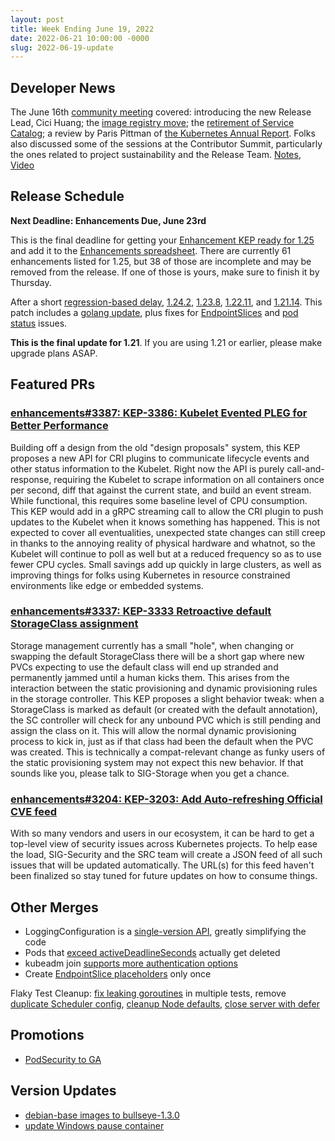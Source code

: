 ```yaml
---
layout: post
title: Week Ending June 19, 2022
date: 2022-06-21 10:00:00 -0000
slug: 2022-06-19-update
---
```


## Developer News

The June 16th [community meeting](http://bit.ly/k8scommunity-ro) covered: introducing the new Release Lead, Cici Huang; the [image registry move](https://github.com/kubernetes/kubernetes/pull/109938); the [retirement of Service Catalog](https://github.com/kubernetes-retired/service-catalog); a review by Paris Pittman of [the Kubernetes Annual Report](https://docs.google.com/document/d/1VQDIAB0OqiSjIHI8AWMvSdceWhnz56jNpZrLs6o7NJY/edit). Folks also discussed some of the sessions at the Contributor Summit, particularly the ones related to project sustainability and the Release Team. [Notes](http://bit.ly/k8scommunity-ro), [Video](https://www.youtube.com/watch?v=pd8Unz8Hzj8)

## Release Schedule

**Next Deadline: Enhancements Due, June 23rd**

This is the final deadline for getting your [Enhancement KEP ready for 1.25](https://groups.google.com/a/kubernetes.io/g/dev/c/NP3ByYMyWDU) and add it to the [Enhancements spreadsheet](https://docs.google.com/spreadsheets/d/1Lnft8598eIQsqBp8W6X_LwaqBNZViYssQoFgGS8aJ3g/edit#gid=0&range=A1).  There are currently 61 enhancements listed for 1.25, but 38 of those are incomplete and may be removed from the release.  If one of those is yours, make sure to finish it by Thursday.

After a short [regression-based delay](https://groups.google.com/a/kubernetes.io/g/dev/c/os8nyAVTL7A), [1.24.2](https://github.com/kubernetes/kubernetes/blob/master/CHANGELOG/CHANGELOG-1.24.md), [1.23.8](https://github.com/kubernetes/kubernetes/blob/master/CHANGELOG/CHANGELOG-1.23.md), [1.22.11](https://github.com/kubernetes/kubernetes/blob/master/CHANGELOG/CHANGELOG-1.22.md), and [1.21.14](https://github.com/kubernetes/kubernetes/blob/master/CHANGELOG/CHANGELOG-1.21.md).  This patch includes a [golang update](https://github.com/kubernetes/kubernetes/pull/110483), plus fixes for [EndpointSlices](https://github.com/kubernetes/kubernetes/pull/110483) and [pod status](https://github.com/kubernetes/kubernetes/pull/110480) issues.

**This is the final update for 1.21**.  If you are using 1.21 or earlier, please make upgrade plans ASAP.

## Featured PRs

### [enhancements#3387: KEP-3386: Kubelet Evented PLEG for Better Performance](https://github.com/kubernetes/enhancements/pull/3387)

Building off a design from the old "design proposals" system, this KEP proposes a new API for CRI plugins to communicate lifecycle events and other status information to the Kubelet. Right now the API is purely call-and-response, requiring the Kubelet to scrape information on all containers once per second, diff that against the current state, and build an event stream. While functional, this requires some baseline level of CPU consumption. This KEP would add in a gRPC streaming call to allow the CRI plugin to push updates to the Kubelet when it knows something has happened. This is not expected to cover all eventualities, unexpected state changes can still creep in thanks to the annoying reality of physical hardware and whatnot, so the Kubelet will continue to poll as well but at a reduced frequency so as to use fewer CPU cycles. Small savings add up quickly in large clusters, as well as improving things for folks using Kubernetes in resource constrained environments like edge or embedded systems.

### [enhancements#3337: KEP-3333 Retroactive default StorageClass assignment](https://github.com/kubernetes/enhancements/pull/3337)

Storage management currently has a small "hole", when changing or swapping the default StorageClass there will be a short gap where new PVCs expecting to use the default class will end up stranded and permanently jammed until a human kicks them. This arises from the interaction between the static provisioning and dynamic provisioning rules in the storage controller. This KEP proposes a slight behavior tweak: when a StorageClass is marked as default (or created with the default annotation), the SC controller will check for any unbound PVC which is still pending and assign the class on it. This will allow the normal dynamic provisioning process to kick in, just as if that class had been the default when the PVC was created. This is technically a compat-relevant change as funky users of the static provisioning system may not expect this new behavior. If that sounds like you, please talk to SIG-Storage when you get a chance.

### [enhancements#3204: KEP-3203: Add Auto-refreshing Official CVE feed](https://github.com/kubernetes/enhancements/pull/3204)

With so many vendors and users in our ecosystem, it can be hard to get a top-level view of security issues across Kubernetes projects. To help ease the load, SIG-Security and the SRC team will create a JSON feed of all such issues that will be updated automatically. The URL(s) for this feed haven't been finalized so stay tuned for future updates on how to consume things.


## Other Merges

* LoggingConfiguration is a [single-version API](https://github.com/kubernetes/kubernetes/pull/105797), greatly simplifying the code
* Pods that [exceed activeDeadlineSeconds](https://github.com/kubernetes/kubernetes/pull/110294) actually get deleted
* kubeadm join [supports more authentication options](https://github.com/kubernetes/kubernetes/pull/110553)
* Create [EndpointSlice placeholders](https://github.com/kubernetes/kubernetes/pull/110365) only once

Flaky Test Cleanup: [fix leaking goroutines](https://github.com/kubernetes/kubernetes/pull/110604) in multiple tests, remove [duplicate Scheduler config](https://github.com/kubernetes/kubernetes/pull/110567), [cleanup Node defaults](https://github.com/kubernetes/kubernetes/pull/110542), [close server with defer](https://github.com/kubernetes/kubernetes/pull/110367)

## Promotions

* [PodSecurity to GA](https://github.com/kubernetes/kubernetes/pull/110459)

## Version Updates

* [debian-base images to bullseye-1.3.0](https://github.com/kubernetes/kubernetes/pull/110558)
* [update Windows pause container](https://github.com/kubernetes/kubernetes/pull/110379)
